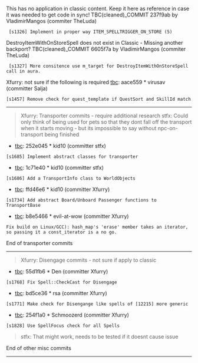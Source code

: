 This has no application in classic content. Keep it here as reference in case it was needed to get code in sync!
TBC(cleaned)\_COMMIT 237f9ab  by VladimirMangos (commiter TheLuda)
```
 [s1326] Implement in proper way ITEM_SPELLTRIGGER_ON_STORE (5)
```
DestroyItemWithOnStoreSpell does not exist in Classic - Missing another backport?
TBC(cleaned)\_COMMIT 6605f7a  by VladimirMangos (commiter TheLuda)

```
 [s1327] More consitence use m_target for DestroyItemWithOnStoreSpell call in aura.
```
Xfurry: not sure if the following is required
[tbc](http://github.com/cmangos/mangos-tbc/commit/aace559): aace559 * virusav (committer Salja)
```
[s1457] Remove check for quest_template if QuestSort and SkillId match
```
***

> Xfurry: Transporter commits - require additional research
stfx: Could only think of being used for pets so that they dont fall off the transport when it starts moving - but its impossible to say without npc-on-transport being finished

* [tbc](http://github.com/cmangos/mangos-tbc/commit/252e045): 252e045 * kid10 (committer stfx)
```
[s1685] Implement abstract classes for transporter
```
* [tbc](http://github.com/cmangos/mangos-tbc/commit/1c71e40): 1c71e40 * kid10 (committer stfx)
```
[s1686] Add a TransportInfo class to WorldObjects
```
* [tbc](http://github.com/cmangos/mangos-tbc/commit/ffd46e6): ffd46e6 * kid10 (committer Xfurry)
```
[s1734] Add abstract Board/Unboard Passenger functions to TransportBase
```
* [tbc](http://github.com/cmangos/mangos-tbc/commit/b8e5466): b8e5466 * evil-at-wow (committer Xfurry)
```
Fix build on Linux/GCC): hash_map's 'erase' member takes an iterator, so passing it a const_iterator is a no go.
```
End of transporter commits

***

> Xfurry: Disengage commits - not sure if apply to classic

* [tbc](http://github.com/cmangos/mangos-tbc/commit/55d1fb6): 55d1fb6 * Den (committer Xfurry)
```
[s1768] Fix Spell::CheckCast for Disengage
```
* [tbc](http://github.com/cmangos/mangos-tbc/commit/bd5ce36): bd5ce36 * rsa (committer Xfurry)
```
[s1771] Make check for Disengange like spells of [12215] more generic
```
* [tbc](http://github.com/cmangos/mangos-tbc/commit/254f1a0): 254f1a0 * Schmoozerd (committer Xfurry)
```
[s1828] Use SpellFocus check for all Spells
```
> stfx: That might work, needs to be tested if it doesnt cause issue

End of other misc commits

***
